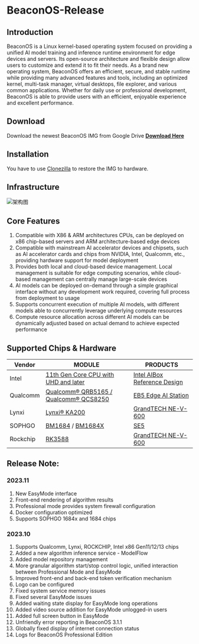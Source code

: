 # BeaconOS-Release

## Introduction
BeaconOS is a Linux kernel-based operating system focused on providing a unified AI model training and inference runtime environment for edge devices and servers. Its open-source architecture and flexible design allow users to customize and extend it to fit their needs. As a brand new operating system, BeaconOS offers an efficient, secure, and stable runtime while providing many advanced features and tools, including an optimized kernel, multi-task manager, virtual desktops, file explorer, and various common applications. Whether for daily use or professional development, BeaconOS is able to provide users with an efficient, enjoyable experience and excellent performance.

## Download
Download the newest BeaconOS IMG from Google Drive
[**Download Here**](https://drive.google.com/drive/folders/1-06uuwvtTiPC9eH4FoVz26fknRdzZcFx?usp=sharing)

## Installation
You have to use [Clonezilla](https://clonezilla.org) to restore the IMG to hardware.

## Infrastructure
![架构图](https://github.com/YuntuWiseVision/BeaconOS-Release/assets/148029179/534ee924-7032-4511-89b7-c833513459e0)

## Core Features
1. Compatible with X86 & ARM architectures CPUs, can be deployed on x86 chip-based servers and ARM architecture-based edge devices  
2. Compatible with mainstream AI accelerator devices and chipsets, such as AI accelerator cards and chips from NVIDIA, Intel, Qualcomm, etc., providing hardware support for model deployment
3. Provides both local and cloud-based device management. Local management is suitable for edge computing scenarios, while cloud-based management can centrally manage large-scale devices
4. AI models can be deployed on-demand through a simple graphical interface without any development work required, covering full process from deployment to usage
5. Supports concurrent execution of multiple AI models, with different models able to concurrently leverage underlying compute resources  
6. Compute resource allocation across different AI models can be dynamically adjusted based on actual demand to achieve expected performance

## Supported Chips & Hardware
| Vendor | MODULE | PRODUCTS |
| --- | --- | --- |
| Intel | [11th Gen Core CPU with UHD and later](https://www.intel.com/content/www/us/en/products/platforms/details/tiger-lake-up3.html) |  [Intel AIBox Reference Design](https://www.intel.cn/content/www/cn/zh/internet-of-things/ai-computing-box-reference-design-video.html)  |
| Qualcomm | [Qualcomm® QRB5165 / Qualcomm® QCS8250](https://www.thundercomm.com/product/eb5-edge-ai-box/#specifications) | [EB5 Edge AI Station](https://www.thundercomm.com/product/eb5-edge-ai-box/)  |
| Lynxi | [Lynxi® KA200](https://lynxi.com/lq2001/18.html) | [GrandTECH NE-V-600](https://www.edgevision.asia/#/device/details?pk_equipment_display=2b93fa1a-6c98-11ee-bb40-0242ac76006a)  |
| SOPHGO | [BM1684](https://www.sophgo.com/product/introduce/bm1684.html) / [BM1684X](https://www.sophgo.com/product/introduce/bm1684x.html) | [SE5](https://www.sophgo.com/product/introduce/se5.html)  |
| Rockchip | [RK3588](https://www.rock-chips.com/a/cn/product/RK35xilie/2022/0926/1656.html) | [GrandTECH NE-V-600](https://www.edgevision.asia/#/device/details?pk_equipment_display=2b93fa1a-6c98-11ee-bb40-0242ac76006a)  |

## Release Note:
### 2023.11
1. New EasyMode interface 
1. Front-end rendering of algorithm results
1. Professional mode provides system firewall configuration
1. Docker configuration optimized
1. Supports SOPHGO 1684x and 1684 chips

### 2023.10
1. Supports Qualcomm, Lynxi, ROCKCHIP, Intel x86 Gen11/12/13 chips
1. Added a new algorithm inference service - ModelFlow
1. Added model repository management
1. More granular algorithm start/stop control logic, unified interaction between Professional Mode and EasyMode
1. Improved front-end and back-end token verification mechanism
1. Logo can be configured
1. Fixed system service memory issues
1. Fixed several EasyMode issues
1. Added waiting state display for EasyMode long operations
1. Added video source addition for EasyMode unlogged-in users
1. Added full screen button in EasyMode
1. Unfriendly error reporting in BeaconOS 3.1.1
1. Globally fixed display of internet connection status
1. Logs for BeaconOS Professional Edition
